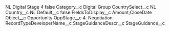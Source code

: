 <?xml version="1.0" encoding="UTF-8"?>
<CustomMetadata xmlns="http://soap.sforce.com/2006/04/metadata" xmlns:xsi="http://www.w3.org/2001/XMLSchema-instance" xmlns:xsd="http://www.w3.org/2001/XMLSchema">
    <label>NL Digital Stage 4</label>
    <protected>false</protected>
    <values>
        <field>Category__c</field>
        <value xsi:type="xsd:string">Digital Group</value>
    </values>
    <values>
        <field>CountrySelect__c</field>
        <value xsi:type="xsd:string">NL</value>
    </values>
    <values>
        <field>Country__c</field>
        <value xsi:type="xsd:string">NL</value>
    </values>
    <values>
        <field>Default__c</field>
        <value xsi:type="xsd:boolean">false</value>
    </values>
    <values>
        <field>FieldsToDisplay__c</field>
        <value xsi:type="xsd:string">Amount;CloseDate</value>
    </values>
    <values>
        <field>Object__c</field>
        <value xsi:type="xsd:string">Opportunity</value>
    </values>
    <values>
        <field>OppStage__c</field>
        <value xsi:type="xsd:string">4. Negotiation</value>
    </values>
    <values>
        <field>RecordTypeDeveloperName__c</field>
        <value xsi:nil="true"/>
    </values>
    <values>
        <field>StageGuidanceDescr__c</field>
        <value xsi:nil="true"/>
    </values>
    <values>
        <field>StageGuidance__c</field>
        <value xsi:nil="true"/>
    </values>
</CustomMetadata>
